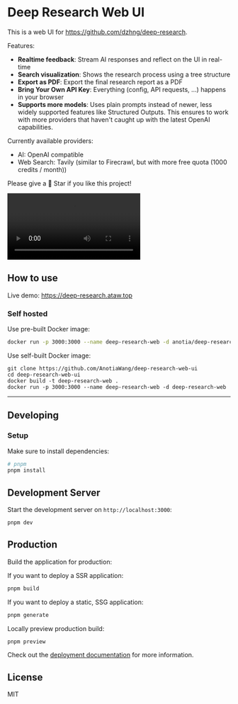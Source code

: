 # Deep Research Web UI

This is a web UI for https://github.com/dzhng/deep-research.

Features:

- **Realtime feedback**: Stream AI responses and reflect on the UI in real-time
- **Search visualization**: Shows the research process using a tree structure
- **Export as PDF**: Export the final research report as a PDF
- **Bring Your Own API Key**: Everything (config, API requests, ...) happens in your browser
- **Supports more models**: Uses plain prompts instead of newer, less widely supported features like Structured Outputs. This ensures to work with more providers that haven't caught up with the latest OpenAI capabilities.

Currently available providers:

- AI: OpenAI compatible
- Web Search: Tavily (similar to Firecrawl, but with more free quota (1000 credits / month))

Please give a 🌟 Star if you like this project!

<video src="https://github.com/user-attachments/assets/2f5a6f9c-18d1-4d40-9822-2de260d55dab" controls></video>

## How to use

Live demo: <a href="https://deep-research.ataw.top" target="_blank">https://deep-research.ataw.top</a>

### Self hosted

Use pre-built Docker image:

```bash
docker run -p 3000:3000 --name deep-research-web -d anotia/deep-research-web:latest
```

Use self-built Docker image:

```
git clone https://github.com/AnotiaWang/deep-research-web-ui
cd deep-research-web-ui
docker build -t deep-research-web .
docker run -p 3000:3000 --name deep-research-web -d deep-research-web
```

---

## Developing

### Setup

Make sure to install dependencies:

```bash
# pnpm
pnpm install
```

## Development Server

Start the development server on `http://localhost:3000`:

```bash
pnpm dev
```

## Production

Build the application for production:

If you want to deploy a SSR application:

```bash
pnpm build
```

If you want to deploy a static, SSG application:

```bash
pnpm generate
```

Locally preview production build:

```bash
pnpm preview
```

Check out the [deployment documentation](https://nuxt.com/docs/getting-started/deployment) for more information.

## License

MIT
